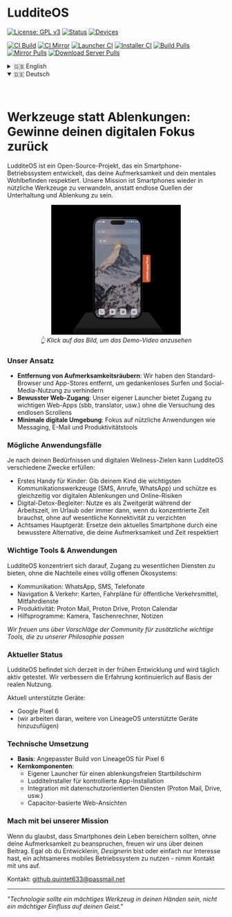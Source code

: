 # LudditeOS

[![License: GPL v3](https://img.shields.io/badge/License-GPLv3-blue.svg)](https://www.gnu.org/licenses/gpl-3.0)
[![Status](https://img.shields.io/badge/Status-Early%20Development-yellow)](https://github.com/ostaubzug/LudditeOS)
[![Devices](https://img.shields.io/badge/Supported%20Devices-Pixel%206-green)](https://github.com/ostaubzug/LudditeOS)

[![CI Build](https://github.com/ostaubzug/LudditeOSBashScripts/actions/workflows/docker-publish-build.yml/badge.svg)](https://github.com/ostaubzug/LudditeOSBashScripts/actions/workflows/docker-publish-build.yml)
[![CI Mirror](https://github.com/ostaubzug/LudditeOSBashScripts/actions/workflows/docker-publish-mirror.yml/badge.svg)](https://github.com/ostaubzug/LudditeOSBashScripts/actions/workflows/docker-publish-mirror.yml)
[![Launcher CI](https://github.com/ostaubzug/LudditeFocusLauncher/actions/workflows/android.yml/badge.svg)](https://github.com/ostaubzug/LudditeFocusLauncher/actions/workflows/android.yml)
[![Installer CI](https://github.com/LudditeOS/LudditeInstaller/actions/workflows/android.yml/badge.svg)](https://github.com/LudditeOS/LudditeInstaller/actions/workflows/android.yml)
[![Build Pulls](https://img.shields.io/docker/pulls/oli1115/ludditebuild)](https://hub.docker.com/r/oli1115/ludditebuild)
[![Mirror Pulls](https://img.shields.io/docker/pulls/oli1115/ludditemirrorsync)](https://hub.docker.com/r/oli1115/ludditemirrorsync)
[![Download Server Pulls](https://img.shields.io/docker/pulls/oli1115/ludditedownloadserver)](https://hub.docker.com/r/oli1115/ludditedownloadserver)

<details>
  <summary>🇬🇧 English</summary>

</br>
</br>

# Tools, Not Distractions: Reclaim Your Digital Focus

LudditeOS is an open-source project aimed at creating a smartphone operating system that respects your attention and mental wellbeing. Based on LineageOS, our mission is to transform smartphones back into purposeful tools rather than endless sources of entertainment and distraction.

<p align="center">
  <a href="https://youtube.com/shorts/2l0QxLJ_-Iw?feature=share">
    <img src="/profile/image/imagemockup.png" width="300" alt="Click to watch LudditeOS demo">
  </a>
  <br>
  <em>👆 Click the image to watch the demo video</em>
</p>

### Our Approach

- **Removing Attention Hijackers**: We've stripped out the default browser and app stores to prevent mindless browsing and social media use
- **Intentional Web Access**: Our custom Launcher provides access to essential web apps (transportation, language translation, etc.) without the temptation of endless scrolling
- **Minimal Digital Environment**: Focus on utility applications like messaging, email, and productivity tools

### Ideal Use Cases

Depending on your needs and digital wellness goals, LudditeOS can serve different purposes:

- First Phone for Children: Provide your child with essential communication tools (text, calls, WhatsApp) while protecting them from digital distractions and online risks
- Digital Detox Companion: Use as a secondary device during work hours, vacations, or whenever you need focused time without sacrificing essential connectivity
- Mindful Primary Device: Replace your current smartphone with a more intentional alternative that respects your attention and time

### Essential Tools & Applications

LudditeOS focuses on providing access to essential services without the downsides of a fully open ecosystem:

- Communication: WhatsApp, SMS, Phone calls
- Navigation & Transport: Maps, public transport timetables, ride-sharing services
- Productivity: Proton Mail, Proton Drive, Proton Calendar
- Utilities: Camera, calculator, notes

_We welcome community suggestions for additional essential tools that align with our philosophy_

### Current Status

LudditeOS is currently in early development and being actively tested daily. We're continuously refining the experience based on real-world usage.

Current supported devices:

- Google Pixel 6
- (we are working on adding more of the LineageOS supported devices)

### Technical Implementation

- **Base**: Custom build of LineageOS for Pixel 6
- **Core Components**:
  - Custom Launcher app for a distraction-free home screen
  - LudditeInstaller for controlled app installation
  - Integration with privacy-focused services (Proton Mail, Drive, etc.)
  - Capacitor-based web views

### Join Our Mission

If you believe smartphones should enhance your life without commanding your attention, we welcome your contributions. Whether you're a developer, designer, or simply interested in using a more mindful mobile OS, connect with us.

Contact: github.quintet633@passmail.net

---

_"Technology should be a powerful tool in your hands, not a powerful influence on your mind."_

</br>
</details>

<details open>
  <summary>🇩🇪 Deutsch</summary>

</br>
</br>

# Werkzeuge statt Ablenkungen: Gewinne deinen digitalen Fokus zurück

LudditeOS ist ein Open-Source-Projekt, das ein Smartphone-Betriebssystem entwickelt, das deine Aufmerksamkeit und dein mentales Wohlbefinden respektiert. Unsere Mission ist Smartphones wieder in nützliche Werkzeuge zu verwandeln, anstatt endlose Quellen der Unterhaltung und Ablenkung zu sein.

<p align="center">
  <a href="https://youtube.com/shorts/2l0QxLJ_-Iw?feature=share">
    <img src="/profile/image/imagemockup.png" width="300" alt="Klick, um das LudditeOS-Demo anzusehen">
  </a>
  <br>
  <em>👆 Klick auf das Bild, um das Demo-Video anzusehen</em>
</p>

### Unser Ansatz

- **Entfernung von Aufmerksamkeitsräubern**: Wir haben den Standard-Browser und App-Stores entfernt, um gedankenloses Surfen und Social-Media-Nutzung zu verhindern
- **Bewusster Web-Zugang**: Unser eigener Launcher bietet Zugang zu wichtigen Web-Apps (sbb, translator, usw.) ohne die Versuchung des endlosen Scrollens
- **Minimale digitale Umgebung**: Fokus auf nützliche Anwendungen wie Messaging, E-Mail und Produktivitätstools

### Mögliche Anwendungsfälle

Je nach deinen Bedürfnissen und digitalen Wellness-Zielen kann LudditeOS verschiedene Zwecke erfüllen:

- Erstes Handy für Kinder: Gib deinem Kind die wichtigsten Kommunikationswerkzeuge (SMS, Anrufe, WhatsApp) und schütze es gleichzeitig vor digitalen Ablenkungen und Online-Risiken
- Digital-Detox-Begleiter: Nutze es als Zweitgerät während der Arbeitszeit, im Urlaub oder immer dann, wenn du konzentrierte Zeit brauchst, ohne auf wesentliche Konnektivität zu verzichten
- Achtsames Hauptgerät: Ersetze dein aktuelles Smartphone durch eine bewusstere Alternative, die deine Aufmerksamkeit und Zeit respektiert

### Wichtige Tools & Anwendungen

LudditeOS konzentriert sich darauf, Zugang zu wesentlichen Diensten zu bieten, ohne die Nachteile eines völlig offenen Ökosystems:

- Kommunikation: WhatsApp, SMS, Telefonate
- Navigation & Verkehr: Karten, Fahrpläne für öffentliche Verkehrsmittel, Mitfahrdienste
- Produktivität: Proton Mail, Proton Drive, Proton Calendar
- Hilfsprogramme: Kamera, Taschenrechner, Notizen

_Wir freuen uns über Vorschläge der Community für zusätzliche wichtige Tools, die zu unserer Philosophie passen_

### Aktueller Status

LudditeOS befindet sich derzeit in der frühen Entwicklung und wird täglich aktiv getestet. Wir verbessern die Erfahrung kontinuierlich auf Basis der realen Nutzung.

Aktuell unterstützte Geräte:

- Google Pixel 6
- (wir arbeiten daran, weitere von LineageOS unterstützte Geräte hinzuzufügen)

### Technische Umsetzung

- **Basis**: Angepasster Build von LineageOS für Pixel 6
- **Kernkomponenten**:
  - Eigener Launcher für einen ablenkungsfreien Startbildschirm
  - LudditeInstaller für kontrollierte App-Installation
  - Integration mit datenschutzorientierten Diensten (Proton Mail, Drive, usw.)
  - Capacitor-basierte Web-Ansichten

### Mach mit bei unserer Mission

Wenn du glaubst, dass Smartphones dein Leben bereichern sollten, ohne deine Aufmerksamkeit zu beanspruchen, freuen wir uns über deinen Beitrag. Egal ob du Entwickler*in, Designer*in bist oder einfach nur Interesse hast, ein achtsameres mobiles Betriebssystem zu nutzen - nimm Kontakt mit uns auf.

Kontakt: github.quintet633@passmail.net

---

_"Technologie sollte ein mächtiges Werkzeug in deinen Händen sein, nicht ein mächtiger Einfluss auf deinen Geist."_

</details>
